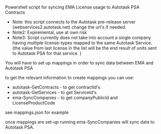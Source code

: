 Powershell script for syncing EMA License usage to Autotask PSA Contracts

- Note: this script connects to the Autotask pre-release server (webservices2.autotask.net) change the url's if needed. 
- Note2: Expiremental, use at own risk
- Note3: Script currently does not take into account a single company having multiple license-types mapped to the same Autotask Service. (the value from last license in the list will be the end result of units sent to Autotask PSA for that service. )

You will have to set up mappings in order to sync data between EMA and Autotask PSA

to get the relevant information to create mappings you can use: 

- autotask-GetContracts - to get contractId's 
- autotask-GetServices - to get ServiceId's
- ema-SyncCompanies - to get companyPublicId and LicenseProductCode


see mappings.json for example

once mappings are set-up running ema-SyncCompanies will sync data to Autotask PSA.
